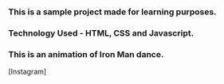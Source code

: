 ### This is a sample project made for learning purposes.
### Technology Used - HTML, CSS and Javascript.

### This is an animation of Iron Man dance.

[Instagram]